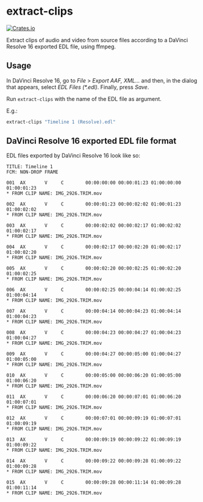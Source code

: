 # extract-clips

[![Crates.io](https://img.shields.io/crates/v/extract-clips.svg)](https://crates.io/crates/extract-clips)

Extract clips of audio and video from source files
according to a DaVinci Resolve 16 exported EDL file,
using ffmpeg.

## Usage

In DaVinci Resolve 16, go to *File* &gt; *Export AAF, XML...* and then, in
the dialog that appears, select *EDL Files (\*.edl)*. Finally, press *Save*.

Run `extract-clips` with the name of the EDL file as argument.

E.g.:

```bash
extract-clips "Timeline 1 (Resolve).edl"
```

## DaVinci Resolve 16 exported EDL file format

EDL files exported by DaVinci Resolve 16 look like so:

```text
TITLE: Timeline 1
FCM: NON-DROP FRAME

001  AX       V     C        00:00:00:00 00:00:01:23 01:00:00:00 01:00:01:23  
* FROM CLIP NAME: IMG_2926.TRIM.mov

002  AX       V     C        00:00:01:23 00:00:02:02 01:00:01:23 01:00:02:02  
* FROM CLIP NAME: IMG_2926.TRIM.mov

003  AX       V     C        00:00:02:02 00:00:02:17 01:00:02:02 01:00:02:17  
* FROM CLIP NAME: IMG_2926.TRIM.mov

004  AX       V     C        00:00:02:17 00:00:02:20 01:00:02:17 01:00:02:20  
* FROM CLIP NAME: IMG_2926.TRIM.mov

005  AX       V     C        00:00:02:20 00:00:02:25 01:00:02:20 01:00:02:25  
* FROM CLIP NAME: IMG_2926.TRIM.mov

006  AX       V     C        00:00:02:25 00:00:04:14 01:00:02:25 01:00:04:14  
* FROM CLIP NAME: IMG_2926.TRIM.mov

007  AX       V     C        00:00:04:14 00:00:04:23 01:00:04:14 01:00:04:23  
* FROM CLIP NAME: IMG_2926.TRIM.mov

008  AX       V     C        00:00:04:23 00:00:04:27 01:00:04:23 01:00:04:27  
* FROM CLIP NAME: IMG_2926.TRIM.mov

009  AX       V     C        00:00:04:27 00:00:05:00 01:00:04:27 01:00:05:00  
* FROM CLIP NAME: IMG_2926.TRIM.mov

010  AX       V     C        00:00:05:00 00:00:06:20 01:00:05:00 01:00:06:20  
* FROM CLIP NAME: IMG_2926.TRIM.mov

011  AX       V     C        00:00:06:20 00:00:07:01 01:00:06:20 01:00:07:01  
* FROM CLIP NAME: IMG_2926.TRIM.mov

012  AX       V     C        00:00:07:01 00:00:09:19 01:00:07:01 01:00:09:19  
* FROM CLIP NAME: IMG_2926.TRIM.mov

013  AX       V     C        00:00:09:19 00:00:09:22 01:00:09:19 01:00:09:22  
* FROM CLIP NAME: IMG_2926.TRIM.mov

014  AX       V     C        00:00:09:22 00:00:09:28 01:00:09:22 01:00:09:28  
* FROM CLIP NAME: IMG_2926.TRIM.mov

015  AX       V     C        00:00:09:28 00:00:11:14 01:00:09:28 01:00:11:14  
* FROM CLIP NAME: IMG_2926.TRIM.mov

```
